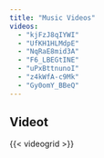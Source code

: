 ```yaml
---
title: "Music Videos"
videos:
  - "kjFzJ8qIYWI"
  - "UfKH1HLMdpE"
  - "NqRaE8mid3A"
  - "F6_LBEGtINE"
  - "uPxBttnunoI"
  - "z4kWfA-c9Mk"
  - "Gy0omY_BBeQ"
---
```

## Videot
{{< videogrid >}}
